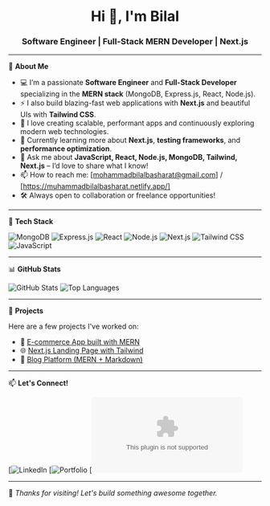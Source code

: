 <h1 align="center">Hi 👋, I'm Bilal</h1>
<h3 align="center">Software Engineer | Full-Stack MERN Developer | Next.js</h3>

---

🌟 **About Me**

- 💻 I’m a passionate **Software Engineer** and **Full-Stack Developer** specializing in the **MERN stack** (MongoDB, Express.js, React, Node.js).
- ⚡ I also build blazing-fast web applications with **Next.js** and beautiful UIs with **Tailwind CSS**.
- 🚀 I love creating scalable, performant apps and continuously exploring modern web technologies.
- 🧠 Currently learning more about **Next.js**, **testing frameworks**, and **performance optimization**.
- 💬 Ask me about **JavaScript, React, Node.js, MongoDB, Tailwind, Next.js** – I’d love to share what I know!
- 📫 How to reach me: [mohammadbilalbasharat@gmail.com] / [https://muhammadbilalbasharat.netlify.app/]
- 🛠️ Always open to collaboration or freelance opportunities!

---

🧰 **Tech Stack**

![MongoDB](https://img.shields.io/badge/MongoDB-4EA94B?style=for-the-badge&logo=mongodb&logoColor=white)
![Express.js](https://img.shields.io/badge/Express.js-000000?style=for-the-badge&logo=express&logoColor=white)
![React](https://img.shields.io/badge/React-61DAFB?style=for-the-badge&logo=react&logoColor=black)
![Node.js](https://img.shields.io/badge/Node.js-339933?style=for-the-badge&logo=node.js&logoColor=white)
![Next.js](https://img.shields.io/badge/Next.js-000000?style=for-the-badge&logo=nextdotjs&logoColor=white)
![Tailwind CSS](https://img.shields.io/badge/Tailwind_CSS-38B2AC?style=for-the-badge&logo=tailwind-css&logoColor=white)
![JavaScript](https://img.shields.io/badge/JavaScript-F7DF1E?style=for-the-badge&logo=javascript&logoColor=black)

---

📊 **GitHub Stats**

![GitHub Stats](https://github-readme-stats.vercel.app/api?username=your-github-username&show_icons=true&theme=radical)
![Top Languages](https://github-readme-stats.vercel.app/api/top-langs/?username=your-github-username&layout=compact&theme=radical)

---

🚀 **Projects**

Here are a few projects I've worked on:
- 🛒 [E-commerce App built with MERN](#)
- 🌐 [Next.js Landing Page with Tailwind](#)
- 📘 [Blog Platform (MERN + Markdown)](#)

---

📫 **Let's Connect!**

[![LinkedIn]()
[![Portfolio](https://muhammadbilalbasharat.netlify.app/)
[![Gmail](mohammadbilalbasharat@gmail.com)

---

🌱 *Thanks for visiting! Let's build something awesome together.*

  


